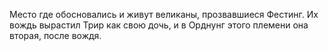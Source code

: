 Место где обосновались и живут великаны, прозвавшиеся Фестинг. Их вождь вырастил Трир как свою дочь, и в Орднунг этого племени она вторая, после вождя.